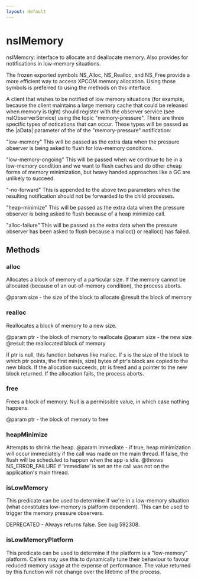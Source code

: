 ```yaml
---
layout: default
---
```


# nsIMemory #


nsIMemory: interface to allocate and deallocate memory. Also provides
for notifications in low-memory situations.

The frozen exported symbols NS_Alloc, NS_Realloc, and NS_Free
provide a more efficient way to access XPCOM memory allocation. Using
those symbols is preferred to using the methods on this interface.

A client that wishes to be notified of low memory situations (for
example, because the client maintains a large memory cache that
could be released when memory is tight) should register with the
observer service (see nsIObserverService) using the topic 
"memory-pressure". There are three specific types of notications 
that can occur.  These types will be passed as the |aData| 
parameter of the of the "memory-pressure" notification: 

"low-memory"
This will be passed as the extra data when the pressure 
observer is being asked to flush for low-memory conditions.

"low-memory-ongoing"
This will be passed when we continue to be in a low-memory
condition and we want to flush caches and do other cheap
forms of memory minimization, but heavy handed approaches like
a GC are unlikely to succeed.

"-no-forward"
This is appended to the above two parameters when the resulting
notification should not be forwarded to the child processes.

"heap-minimize"
This will be passed as the extra data when the pressure 
observer is being asked to flush because of a heap minimize 
call.

"alloc-failure"
This will be passed as the extra data when the pressure 
observer has been asked to flush because a malloc() or 
realloc() has failed.


## Methods ##

### alloc ###

Allocates a block of memory of a particular size. If the memory 
cannot be allocated (because of an out-of-memory condition), the
process aborts.

@param size - the size of the block to allocate
@result the block of memory


### realloc ###

Reallocates a block of memory to a new size.

@param ptr - the block of memory to reallocate
@param size - the new size
@result the reallocated block of memory

If ptr is null, this function behaves like malloc.
If s is the size of the block to which ptr points, the first
min(s, size) bytes of ptr's block are copied to the new block.
If the allocation succeeds, ptr is freed and a pointer to the 
new block returned.  If the allocation fails, the process aborts.


### free ###

Frees a block of memory. Null is a permissible value, in which case
nothing happens. 

@param ptr - the block of memory to free


### heapMinimize ###

Attempts to shrink the heap.
@param immediate - if true, heap minimization will occur
  immediately if the call was made on the main thread. If
  false, the flush will be scheduled to happen when the app is
  idle.
@throws NS_ERROR_FAILURE if 'immediate' is set an the call
  was not on the application's main thread.


### isLowMemory ###

This predicate can be used to determine if we're in a low-memory
situation (what constitutes low-memory is platform dependent). This
can be used to trigger the memory pressure observers.

DEPRECATED - Always returns false.  See bug 592308.


### isLowMemoryPlatform ###

This predicate can be used to determine if the platform is a "low-memory"
platform. Callers may use this to dynamically tune their behaviour
to favour reduced memory usage at the expense of performance. The value
returned by this function will not change over the lifetime of the process.

